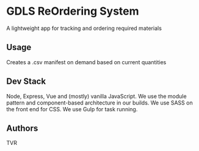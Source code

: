 # GDLS ReOrdering System

A lightweight app for tracking and ordering required materials

## Usage
Creates a .csv manifest on demand based on current quantities

## Dev Stack
Node, Express, Vue and (mostly) vanilla JavaScript. We use the module pattern and component-based architecture in our builds. 
We use SASS on the front end for CSS.
We use Gulp for task running.

## Authors
TVR
